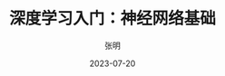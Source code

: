 ---
title: "深度学习入门：神经网络基础"
author: "张明"
date:  2023-07-20
readTime: "15分钟"
difficulty: "初级"
description: "本教程将介绍神经网络的基本概念和工作原理，帮助你开始深度学习之旅。"
---